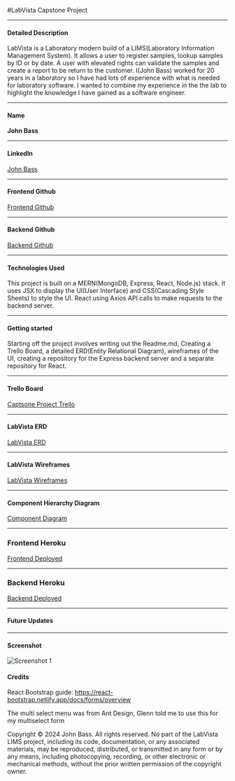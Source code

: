#LabVista Capstone Project

---

#### Detailed Description

LabVista is a Laboratory modern build of a LIMS(Laboratory Information Management System).  It allows a user to register samples, lookup samples by ID or by date. A user with elevated rights can validate the samples and create a report to be return to the customer.  I(John Bass) worked for 20 years in a laboratory so I have had lots of experience with what is needed for laboratory software.  I wanted to combine my experience in the the lab to highlight the knowledge I have gained as a software engineer.

---

#### Name

**John Bass**

---

#### LinkedIn

[John Bass](https://www.linkedin.com/in/john-bass1/)

---

#### Frontend Github

[Frontend Github](https://github.com/johnbean36/LabVista-LIMS)

---

#### Backend Github

[Backend Github](https://github.com/johnbean36/LabVista-LIMS-back)

---

#### Technologies Used

This project is built on a MERN(MongoDB, Express, React, Node.js) stack.  It uses JSX to display the UI(User Interface) and CSS(Cascading Style Sheets) to style the UI.  React using Axios API calls to make requests to the backend server.

---

#### Getting started
Starting off the project involves writing out the Readme.md, Creating a Trello Board, a detailed ERD(Entity Relational Diagram), wireframes of the UI, creating a repository for the Express backend server and a separate repository for React.


---

#### Trello Board

[Captsone Project Trello](https://trello.com/invite/b/GjFV4kcX/ATTI60718759c33aafe6c3213deef92cda5e5D9A9C86/capstone-project-labvista-lims)

---

#### LabVista ERD

[LabVista ERD](https://lucid.app/lucidchart/e9c8d17d-bf62-41fc-81e4-b0a66e282df4/edit?viewport_loc=-2259%2C-999%2C3072%2C1623%2C0_0&invitationId=inv_40d1e62b-8e26-41d0-a5cb-a14c5fde375d)

---

#### LabVista Wireframes

[LabVista Wireframes](https://lucid.app/lucidchart/bb60f176-df33-40a6-aa9e-e72c6c8c924b/edit?viewport_loc=-316%2C-221%2C3072%2C1623%2CrnzAqflBSLUA&invitationId=inv_c0a68fff-02d4-4579-9535-900ab624942f)

---

#### Component Hierarchy Diagram

[Component Diagram](https://lucid.app/lucidchart/090e6109-bac5-46b5-9b96-a62b9fb1e37f/edit?viewport_loc=-11%2C-145%2C3072%2C1623%2C0_0&invitationId=inv_17c93f8b-9b47-4946-8622-44534442127f)

---

### Frontend Heroku

[Frontend Deployed](https://labvista-lims-cef01f29011b.herokuapp.com/)

---

### Backend Heroku

[Backend Deployed](https://labvista-lims-back-5117b5a6c829.herokuapp.com/)

---

#### Future Updates

---

#### Screenshot

![Screenshot 1](image.jpg)

#### Credits
React Bootstrap guide: https://react-bootstrap.netlify.app/docs/forms/overview
   
The multi select menu was from Ant Design, Glenn told me to use this for my multiselect form

Copyright © 2024 John Bass. All rights reserved. No part of the LabVista LIMS project, including its code, documentation, or any associated materials, may be reproduced, distributed, or transmitted in any form or by any means, including photocopying, recording, or other electronic or mechanical methods, without the prior written permission of the copyright owner.
